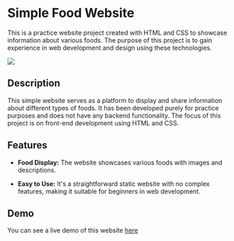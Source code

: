 # Simple Food Website

This is a practice website project created with HTML and CSS to showcase information about various foods. The purpose of this project is to gain experience in web development and design using these technologies.


![](https://github.com/kinishii1/foods-website/blob/main/foods-website.gif)
## Description

This simple website serves as a platform to display and share information about different types of foods. It has been developed purely for practice purposes and does not have any backend functionality. The focus of this project is on front-end development using HTML and CSS.

## Features

- **Food Display:** The website showcases various foods with images and descriptions.

- **Easy to Use:** It's a straightforward static website with no complex features, making it suitable for beginners in web development.

## Demo

You can see a live demo of this website [here](https://kinishii1.github.io/foods-website/)

